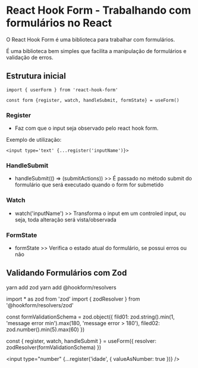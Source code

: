 # React Hook Form - Trabalhando com formulários no React

O React Hook Form é uma biblioteca para trabalhar com formulários.

É uma biblioteca bem simples que facilita a manipulação de formulários e validação de erros.

## Estrutura inicial

```JSX
import { userForm } from 'react-hook-form'

const form {register, watch, handleSubmit, formState} = useForm()
```

### Register

- Faz com que o input seja observado pelo react hook form.

Exemplo de utilização:

```JSX
<input type='text' {...register('inputName')}>
```

### HandleSubmit

- handleSubmit(() => (submitActions)) >> É passado no método submit do formulário que será executado quando o form for submetido

### Watch

- watch('inputName') >> Transforma o input em um controled input, ou seja, toda alteração será vista/observada

### FormState

- formState >> Verifica o estado atual do formulário, se possui erros ou não

## Validando Formulários com Zod

yarn add zod
yarn add @hookform/resolvers

import \* as zod from 'zod'
import { zodResolver } from '@hookform/resolvers/zod'

const formValidationSchema = zod.object({
fild01: zod.string().min(1, 'message error min').max(180, 'message error > 180'),
filed02: zod.number().min(5).max(60)
})

const { register, watch, handleSubmit } = useForm({
resolver: zodResolver(formValidationSchema)
})

<input type="number" {...register('idade', { valueAsNumber: true })} />
